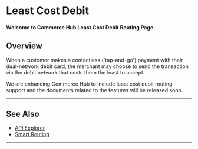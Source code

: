 # Least Cost Debit

#### Welcome to Commerce Hub Least Cost Debit Routing Page.

## Overview

When a customer makes a contactless ('tap-and-go') payment with their dual-network debit card, the merchant may choose to send the transaction via the debit network that costs them the least to accept.

We are enhancing Commerce Hub to include least cost debit routing support and the documents related to the features will be released soon.

---

## See Also

- [API Explorer](../api/?type=post&path=/payments/v1/charges)
- [Smart Routing](?path=docs/In-Person/Debit/Smart-Routing.md)

---